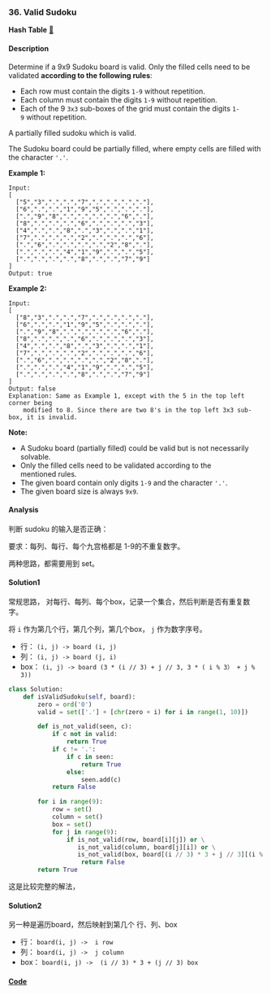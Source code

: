 ### 36. Valid Sudoku

**Hash Table**    [🧡](https://leetcode.com/problems/valid-sudoku)    

#### Description

Determine if a 9x9 Sudoku board is valid. Only the filled cells need to be validated **according to the following rules**:
- Each row must contain the digits `1-9` without repetition.
- Each column must contain the digits `1-9` without repetition.
- Each of the 9 `3x3` sub-boxes of the grid must contain the digits `1-9` without repetition.

A partially filled sudoku which is valid.

The Sudoku board could be partially filled, where empty cells are filled with the character `'.'`.

**Example 1:**

```
Input:
[
  ["5","3",".",".","7",".",".",".","."],
  ["6",".",".","1","9","5",".",".","."],
  [".","9","8",".",".",".",".","6","."],
  ["8",".",".",".","6",".",".",".","3"],
  ["4",".",".","8",".","3",".",".","1"],
  ["7",".",".",".","2",".",".",".","6"],
  [".","6",".",".",".",".","2","8","."],
  [".",".",".","4","1","9",".",".","5"],
  [".",".",".",".","8",".",".","7","9"]
]
Output: true
```

**Example 2:**

```
Input:
[
  ["8","3",".",".","7",".",".",".","."],
  ["6",".",".","1","9","5",".",".","."],
  [".","9","8",".",".",".",".","6","."],
  ["8",".",".",".","6",".",".",".","3"],
  ["4",".",".","8",".","3",".",".","1"],
  ["7",".",".",".","2",".",".",".","6"],
  [".","6",".",".",".",".","2","8","."],
  [".",".",".","4","1","9",".",".","5"],
  [".",".",".",".","8",".",".","7","9"]
]
Output: false
Explanation: Same as Example 1, except with the 5 in the top left corner being
    modified to 8. Since there are two 8's in the top left 3x3 sub-box, it is invalid.
```

**Note:**
- A Sudoku board (partially filled) could be valid but is not necessarily solvable.
- Only the filled cells need to be validated according to the mentioned rules.
- The given board contain only digits `1-9` and the character `'.'`.
- The given board size is always `9x9`.

#### Analysis

判断 sudoku 的输入是否正确：

要求：每列、每行、每个九宫格都是 1-9的不重复数字。

两种思路，都需要用到 set。

#### Solution1

常规思路， 对每行、每列、每个box，记录一个集合，然后判断是否有重复数字。

将 `i` 作为第几个行，第几个列，第几个box， `j` 作为数字序号。

- 行：  `(i, j) -> board (i, j)`
- 列：  `(i, j) -> board (j, i)`
- box： `(i, j) -> board (3 * (i // 3) + j // 3, 3 * ( i % 3） + j % 3))`

```python
class Solution:
    def isValidSudoku(self, board):
        zero = ord('0')
        valid = set(['.'] + [chr(zero + i) for i in range(1, 10)])

        def is_not_valid(seen, c):
            if c not in valid:
                return True
            if c != '.':
                if c in seen:
                    return True
                else:
                    seen.add(c)
            return False

        for i in range(9):
            row = set()
            column = set()
            box = set()
            for j in range(9):
                if is_not_valid(row, board[i][j]) or \
                   is_not_valid(column, board[j][i]) or \
                   is_not_valid(box, board[(i // 3) * 3 + j // 3][(i % 3) * 3 + j % 3]):
                    return False
        return True
```
这是比较完整的解法，

#### Solution2

另一种是遍历board，然后映射到第几个 行、列、box

- 行： `board(i, j) ->  i row`
- 列： `board(i, j) ->  j column`
- box： `board(i, j) ->  (i // 3) * 3 + (j // 3) box`


#### [Code](../python/36.%20Valid%20Sudoku.py)
